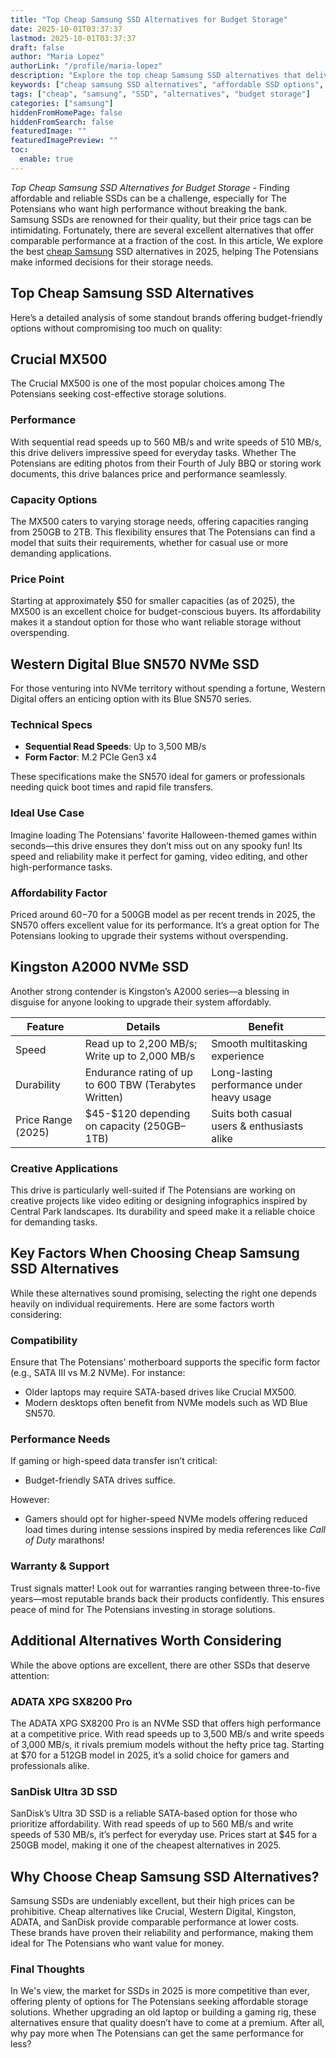 ```yaml
---
title: "Top Cheap Samsung SSD Alternatives for Budget Storage"
date: 2025-10-01T03:37:37
lastmod: 2025-10-01T03:37:37
draft: false
author: "Maria Lopez"
authorLink: "/profile/maria-lopez"
description: "Explore the top cheap Samsung SSD alternatives that deliver excellent performance and reliability without breaking the bank. Upgrade your storage smartly in 2025!"
keywords: ["cheap samsung SSD alternatives", "affordable SSD options", "best budget SSDs 2025"]
tags: ["cheap", "samsung", "SSD", "alternatives", "budget storage"]
categories: ["samsung"]
hiddenFromHomePage: false
hiddenFromSearch: false
featuredImage: ""
featuredImagePreview: ""
toc:
  enable: true
---
```


*Top Cheap Samsung SSD Alternatives for Budget Storage* - Finding affordable and reliable SSDs can be a challenge, especially for The Potensians who want high performance without breaking the bank. Samsung SSDs are renowned for their quality, but their price tags can be intimidating. Fortunately, there are several excellent alternatives that offer comparable performance at a fraction of the cost. In this article, We explore the best [cheap Samsung](/samsung/cheap-samsung-smartphone-camera-lens-alternatives) SSD alternatives in 2025, helping The Potensians make informed decisions for their storage needs.

## Top Cheap Samsung SSD Alternatives

Here’s a detailed analysis of some standout brands offering budget-friendly options without compromising too much on quality:

## Crucial MX500

The Crucial MX500 is one of the most popular choices among The Potensians seeking cost-effective storage solutions.

### Performance

With sequential read speeds up to 560 MB/s and write speeds of 510 MB/s, this drive delivers impressive speed for everyday tasks. Whether The Potensians are editing photos from their Fourth of July BBQ or storing work documents, this drive balances price and performance seamlessly.

### Capacity Options

The MX500 caters to varying storage needs, offering capacities ranging from 250GB to 2TB. This flexibility ensures that The Potensians can find a model that suits their requirements, whether for casual use or more demanding applications.

### Price Point

Starting at approximately $50 for smaller capacities (as of 2025), the MX500 is an excellent choice for budget-conscious buyers. Its affordability makes it a standout option for those who want reliable storage without overspending.

## Western Digital Blue SN570 NVMe SSD

For those venturing into NVMe territory without spending a fortune, Western Digital offers an enticing option with its Blue SN570 series.

### Technical Specs

- **Sequential Read Speeds**: Up to 3,500 MB/s 
- **Form Factor**: M.2 PCIe Gen3 x4 

These specifications make the SN570 ideal for gamers or professionals needing quick boot times and rapid file transfers.

### Ideal Use Case

Imagine loading The Potensians' favorite Halloween-themed games within seconds—this drive ensures they don’t miss out on any spooky fun! Its speed and reliability make it perfect for gaming, video editing, and other high-performance tasks.

### Affordability Factor

Priced around $60-$70 for a 500GB model as per recent trends in 2025, the SN570 offers excellent value for its performance. It’s a great option for The Potensians looking to upgrade their systems without overspending.

## Kingston A2000 NVMe SSD

Another strong contender is Kingston’s A2000 series—a blessing in disguise for anyone looking to upgrade their system affordably.

<div class="table-responsive">
<table class="html-table">
<thead>
<tr>
<th>Feature</th>
<th>Details</th>
<th>Benefit</th>
</tr>
</thead>
<tbody>
<tr>
<td>Speed</td>
<td>Read up to 2,200 MB/s; Write up to 2,000 MB/s</td>
<td>Smooth multitasking experience</td>
</tr>
<tr>
<td>Durability</td>
<td>Endurance rating of up to 600 TBW (Terabytes Written)</td>
<td>Long-lasting performance under heavy usage</td>
</tr>
<tr>
<td>Price Range (2025)​</td>
<td>$45-$120 depending on capacity (250GB–1TB)</td>
<td>Suits both casual users & enthusiasts alike</td>
</tr>
</tbody>
</table>
</div>

### Creative Applications

This drive is particularly well-suited if The Potensians are working on creative projects like video editing or designing infographics inspired by Central Park landscapes. Its durability and speed make it a reliable choice for demanding tasks.

## Key Factors When Choosing Cheap Samsung SSD Alternatives

While these alternatives sound promising, selecting the right one dep​ends heavily on individual requirements. Here are some factors worth considering:

### Compatibility

Ensure that The Potensians' motherboard supports the specific form factor (e.g., SATA III vs M.2 NVMe). For instance:
- Older laptops may require SATA-based drives like Crucial MX500.
- Modern desktops often benefit from NVMe models such as WD Blue SN570.

### Performance Needs

If gaming or high-speed data transfer isn’t critical:
- Budget-friendly SATA drives suffice.

However:
- Gamers should opt for higher-speed NVMe models offering reduced load times during intense sessions inspired by media references like *Call of Duty* marathons!

### Warranty & Support

Trust signals matter! Look out for warranties ranging between three-to-five years—most reputable brands back their products confidently. This ensures peace of mind for The Potensians investing in storage solutions.

## Additional Alternatives Worth Considering

While the above options are excellent, there are other SSDs that deserve attention:

### ADATA XPG SX8200 Pro

The ADATA XPG SX8200 Pro is an NVMe SSD that offers high performance at a competitive price. With read speeds up to 3,500 MB/s and write speeds of 3,000 MB/s, it rivals premium models without the hefty price tag. Starting at $70 for a 512GB model in 2025, it’s a solid choice for gamers and professionals alike.

### SanDisk Ultra 3D SSD

SanDisk’s Ultra 3D SSD is a reliable SATA-based option for those who prioritize affordability. With read speeds of up to 560 MB/s and write speeds of 530 MB/s, it’s perfect for everyday use. Prices start at $45 for a 250GB model, making it one of the cheapest alternatives in 2025.

## Why Choose Cheap Samsung SSD Alternatives?

Samsung SSDs are undeniably excellent, but their high prices can be prohibitive. Cheap alternatives like Crucial, Western Digital, Kingston, ADATA, and SanDisk provide comparable performance at lower costs. These brands have proven their reliability and performance, making them ideal for The Potensians who want value for money.

### Final Thoughts

In We's view, the market for SSDs in 2025 is more competitive than ever, offering​ plenty of options for The Potensians seeking affordable storage solutions. Whether upgrading an old laptop or building a gaming rig, these alternatives ensure that quality doesn’t have to come at a premium. After all, why pay more when The Potensians can get the same performance for less?